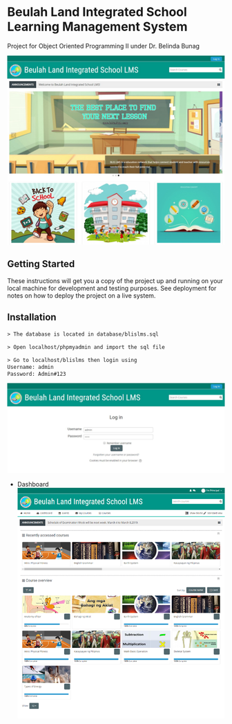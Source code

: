 # Beulah Land Integrated School Learning Management System

Project for Object Oriented Programming II  under Dr. Belinda Bunag

![](screenshot/landingpage.png)

## Getting Started

These instructions will get you a copy of the project up and running on your local machine for development and testing purposes. See deployment for notes on how to deploy the project on a live system.

## Installation
```
> The database is located in database/blislms.sql
```

```
> Open localhost/phpmyadmin and import the sql file
```

```
> Go to localhost/blislms then login using 
Username: admin
Password: Admin#123
```
![](screenshot/login.JPG)

* Dashboard
![](screenshot/adminview.png)
